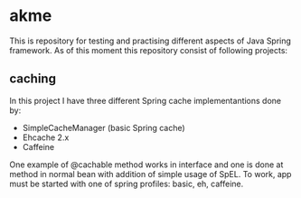 # akme
This is repository for testing and practising different aspects of Java Spring framework. As of this moment this repository consist of following projects:
## caching
In this project I have three different Spring cache implementantions done by:
- SimpleCacheManager (basic Spring cache)
- Ehcache 2.x
- Caffeine

One example of @cachable method works in interface and one is done at method in normal bean with addition of simple usage of SpEL.
To work, app must be started with one of spring profiles: basic, eh, caffeine.
